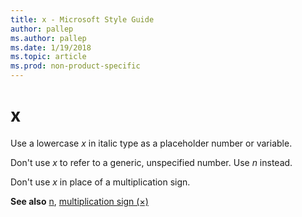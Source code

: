 ```yaml
---
title: x - Microsoft Style Guide
author: pallep
ms.author: pallep
ms.date: 1/19/2018
ms.topic: article
ms.prod: non-product-specific
---
```


# x

Use a lowercase *x* in italic type as a placeholder number or variable. 

Don't use *x* to refer to a generic, unspecified number. Use *n* instead. 

Don't use *x* in place of a multiplication sign.

**See also** [n](/style-guide/a-z-word-list-term-collections/n/n), [multiplication sign (×)](/style-guide/a-z-word-list-term-collections/m/multiplication-sign)
